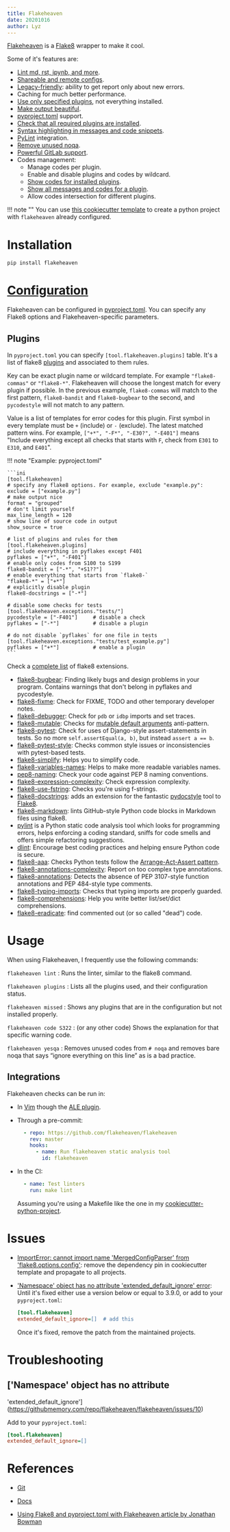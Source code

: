 ```yaml
---
title: Flakeheaven
date: 20201016
author: Lyz
---
```


[Flakeheaven](https://github.com/flakeheaven/flakeheaven) is a [Flake8](flake8.md) wrapper
to make it cool.

Some of it's features are:

* [Lint md, rst, ipynb, and
    more](https://flakeheaven.readthedocs.io/parsers.html).
* [Shareable and remote
    configs](https://flakeheaven.readthedocs.io/config.html#base).
* [Legacy-friendly](https://flakeheaven.readthedocs.io/commands/baseline.html):
    ability to get report only about new errors.
* Caching for much better performance.
* [Use only specified
    plugins](https://flakeheaven.readthedocs.io/config.html#plugins), not
    everything installed.
* [Make output beautiful](https://flakeheaven.readthedocs.io/formatters.html).
* [pyproject.toml](https://www.python.org/dev/peps/pep-0518/) support.
* [Check that all required plugins are
    installed](https://flakeheaven.readthedocs.io/commands/missed.html).
* [Syntax highlighting in messages and code
    snippets](https://flakeheaven.readthedocs.io/formatters.html#colored-with-source-code).
* [PyLint](https://github.com/PyCQA/pylint) integration.
* [Remove unused noqa](https://flakeheaven.readthedocs.io/commands/yesqa.html).
* [Powerful GitLab support](https://flakeheaven.readthedocs.io/formatters.html#gitlab).
* Codes management:
    * Manage codes per plugin.
    * Enable and disable plugins and codes by wildcard.
    * [Show codes for installed plugins](https://flakeheaven.readthedocs.io/commands/plugins.html).
    * [Show all messages and codes for a plugin](https://flakeheaven.readthedocs.io/commands/codes.html).
    * Allow codes intersection for different plugins.

!!! note ""
    You can use [this cookiecutter
    template](https://github.com/lyz-code/cookiecutter-python-project) to create
    a python project with `flakeheaven` already configured.

# Installation

```bash
pip install flakeheaven
```

# [Configuration](https://flakeheaven.readthedocs.io/config.html)

Flakeheaven can be configured in
[pyproject.toml](https://www.python.org/dev/peps/pep-0518/). You can specify any
Flake8 options and Flakeheaven-specific parameters.

## Plugins

In `pyproject.toml` you can specify `[tool.flakeheaven.plugins]` table. It's
a list of flake8 [plugins](https://flakeheaven.readthedocs.io/plugins.html) and
associated to them rules.

Key can be exact plugin name or wildcard template. For example `"flake8-commas"`
or `"flake8-*"`. Flakeheaven will choose the longest match for every plugin if
possible. In the previous example, `flake8-commas` will match to the first
pattern, `flake8-bandit` and `flake8-bugbear` to the second, and `pycodestyle`
will not match to any pattern.

Value is a list of templates for error codes for this plugin. First symbol in
every template must be `+` (include) or `-` (exclude). The latest matched
pattern wins. For example, `["+*", "-F*", "-E30?", "-E401"]` means "Include
everything except all checks that starts with `F`, check from `E301` to `E310`,
and `E401`".

!!! note "Example: pyproject.toml"

    ```ini
    [tool.flakeheaven]
    # specify any flake8 options. For example, exclude "example.py":
    exclude = ["example.py"]
    # make output nice
    format = "grouped"
    # don't limit yourself
    max_line_length = 120
    # show line of source code in output
    show_source = true

    # list of plugins and rules for them
    [tool.flakeheaven.plugins]
    # include everything in pyflakes except F401
    pyflakes = ["+*", "-F401"]
    # enable only codes from S100 to S199
    flake8-bandit = ["-*", "+S1??"]
    # enable everything that starts from `flake8-`
    "flake8-*" = ["+*"]
    # explicitly disable plugin
    flake8-docstrings = ["-*"]

    # disable some checks for tests
    [tool.flakeheaven.exceptions."tests/"]
    pycodestyle = ["-F401"]     # disable a check
    pyflakes = ["-*"]           # disable a plugin

    # do not disable `pyflakes` for one file in tests
    [tool.flakeheaven.exceptions."tests/test_example.py"]
    pyflakes = ["+*"]           # enable a plugin
    ```

Check a [complete
list](https://github.com/DmytroLitvinov/awesome-flake8-extensions) of flake8
extensions.

* [flake8-bugbear](https://github.com/PyCQA/flake8-bugbear): Finding likely bugs
    and design problems in your program. Contains warnings that don't belong in
    pyflakes and pycodestyle.
* [flake8-fixme](https://github.com/tommilligan/flake8-fixme): Check for FIXME,
    TODO and other temporary developer notes.
* [flake8-debugger](https://github.com/JBKahn/flake8-debugger): Check for
    `pdb` or `idbp` imports and set traces.
* [flake8-mutable](https://github.com/ebeweber/flake8-mutable): Checks for
    [mutable default
    arguments](python_anti_patterns.md#mutable-default-arguments) anti-pattern.
* [flake8-pytest](https://github.com/vikingco/flake8-pytest): Check for uses of
    Django-style assert-statements in tests. So no more `self.assertEqual(a, b)`,
    but instead `assert a == b`.
* [flake8-pytest-style](https://github.com/m-burst/flake8-pytest-style): Checks
    common style issues or inconsistencies with pytest-based tests.
* [flake8-simplify](https://github.com/MartinThoma/flake8-simplify): Helps you
    to simplify code.
* [flake8-variables-names](https://github.com/best-doctor/flake8-variables-names):
    Helps to make more readable variables names.
* [pep8-naming](https://github.com/PyCQA/pep8-naming): Check your code against
    PEP 8 naming conventions.
* [flake8-expression-complexity](https://github.com/best-doctor/flake8-expression-complexity):
    Check expression complexity.
* [flake8-use-fstring](https://github.com/MichaelKim0407/flake8-use-fstring):
    Checks you're using f-strings.
* [flake8-docstrings](https://gitlab.com/pycqa/flake8-docstrings): adds an
    extension for the fantastic
    [pydocstyle](https://github.com/pycqa/pydocstyle) tool to [Flake8](flake8.md).
* [flake8-markdown](https://github.com/johnfraney/flake8-markdown): lints
    GitHub-style Python code blocks in Markdown files using flake8.
* [pylint](https://github.com/PyCQA/pylint) is a Python static code analysis
    tool which looks for programming errors, helps enforcing a coding standard,
    sniffs for code smells and offers simple refactoring suggestions.
* [dlint](https://github.com/dlint-py/dlint): Encourage best coding practices
    and helping ensure Python code is secure.
* [flake8-aaa](https://github.com/jamescooke/flake8-aaa): Checks Python tests
    follow the [Arrange-Act-Assert
    pattern](https://github.com/jamescooke/flake8-aaa#what-is-the-arrange-act-assert-pattern).
* [flake8-annotations-complexity](https://github.com/best-doctor/flake8-annotations-complexity):
    Report on too complex type annotations.
* [flake8-annotations](https://github.com/sco1/flake8-annotations): Detects the
    absence of PEP 3107-style function annotations and PEP 484-style type
    comments.
* [flake8-typing-imports](https://github.com/asottile/flake8-typing-imports):
    Checks that typing imports are properly guarded.
* [flake8-comprehensions](https://github.com/adamchainz/flake8-comprehensions):
    Help you write better list/set/dict comprehensions.
* [flake8-eradicate](https://github.com/sobolevn/flake8-eradicate):  find
    commented out (or so called "dead") code.

# Usage

When using Flakeheaven, I frequently use the following commands:

`flakeheaven lint`
: Runs the linter, similar to the flake8 command.

`flakeheaven plugins`
: Lists all the plugins used, and their configuration status.

`flakeheaven missed`
: Shows any plugins that are in the configuration but not installed properly.

`flakeheaven code S322`
: (or any other code) Shows the explanation for that specific warning code.

`flakeheaven yesqa`
: Removes unused codes from `# noqa` and removes bare noqa that says “ignore
    everything on this line” as is a bad practice.

## Integrations

Flakeheaven checks can be run in:

* In [Vim](vim.md) though the [ALE plugin](vim_plugins#flakeheaven).

* Through a pre-commit:

    ```yaml
      - repo: https://github.com/flakeheaven/flakeheaven
        rev: master
        hooks:
          - name: Run flakeheaven static analysis tool
            id: flakeheaven
    ```

* In the CI:
    ```yaml
      - name: Test linters
        run: make lint
    ```

    Assuming you're using a Makefile like the one in my
    [cookiecutter-python-project](https://github.com/lyz-code/cookiecutter-python-project/).

# Issues

* [ImportError: cannot import name 'MergedConfigParser' from
    'flake8.options.config'](https://github.com/flakeheaven/flakeheaven/issues/22):
    remove the dependency pin in cookiecutter template and propagate to all
    projects.
* ['Namespace' object has no attribute 'extended_default_ignore'
    error](https://github.com/flakeheaven/flakeheaven/issues/10#issuecomment-823512441):
    Until it's fixed either use a version below or equal to 3.9.0, or add to
    your `pyproject.toml`:

    ```ini
    [tool.flakeheaven]
    extended_default_ignore=[]  # add this
    ```

    Once it's fixed, remove the patch from the maintained projects.

# Troubleshooting

## ['Namespace' object has no attribute
'extended_default_ignore'](https://githubmemory.com/repo/flakeheaven/flakeheaven/issues/10)

Add to your `pyproject.toml`:

```ini
[tool.flakeheaven]
extended_default_ignore=[]
```

# References

* [Git](https://github.com/flakeheaven/flakeheaven)
* [Docs](https://flakeheaven.readthedocs.io/)

* [Using Flake8 and pyproject.toml with Flakeheaven article by Jonathan
    Bowman](https://dev.to/bowmanjd/using-flake8-and-pyproject-toml-with-flakeheaven-1cn1)
